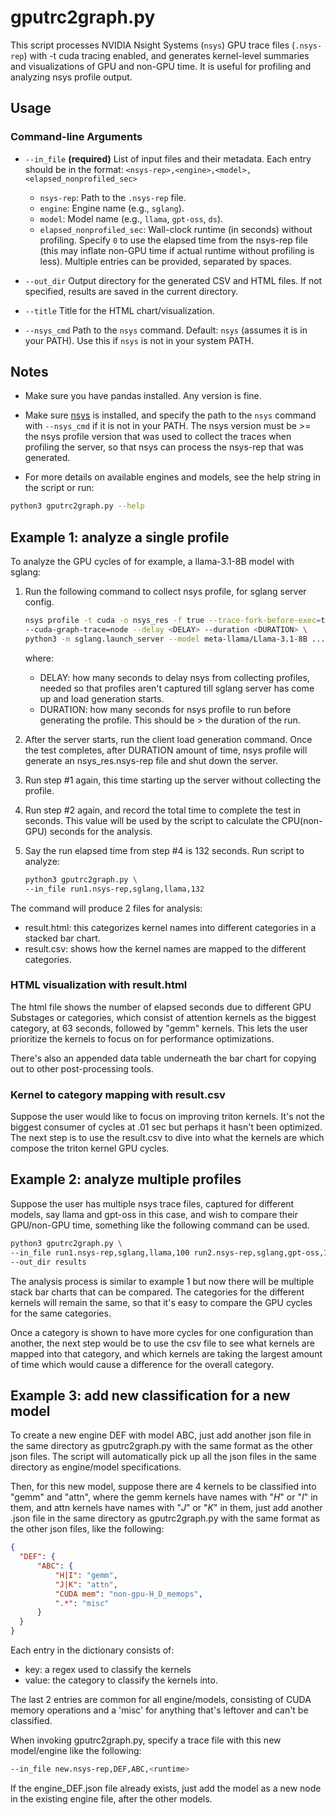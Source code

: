 # gputrc2graph.py

This script processes NVIDIA Nsight Systems (`nsys`) GPU trace files
(`.nsys-rep`) with -t cuda tracing enabled, and generates kernel-level
summaries and visualizations of GPU and non-GPU time. It is useful for
profiling and analyzing nsys profile output.

## Usage

### Command-line Arguments

- `--in_file`
  **(required)**
  List of input files and their metadata. Each entry should be in the format:
  `<nsys-rep>,<engine>,<model>,<elapsed_nonprofiled_sec>`
  - `nsys-rep`: Path to the `.nsys-rep` file.
  - `engine`: Engine name (e.g., `sglang`).
  - `model`: Model name (e.g., `llama`, `gpt-oss`, `ds`).
  - `elapsed_nonprofiled_sec`: Wall-clock runtime (in seconds) without
    profiling. Specify `0` to use the elapsed time from the nsys-rep file
    (this may inflate non-GPU time if actual runtime without profiling is
    less). Multiple entries can be provided, separated by spaces.

- `--out_dir`
  Output directory for the generated CSV and HTML files.
  If not specified, results are saved in the current directory.

- `--title`
  Title for the HTML chart/visualization.

- `--nsys_cmd`
  Path to the `nsys` command.
  Default: `nsys` (assumes it is in your PATH).
  Use this if `nsys` is not in your system PATH.

## Notes

- Make sure you have pandas installed. Any version is fine.
- Make sure [nsys](https://developer.nvidia.com/nsight-systems/get-started) is
installed, and specify the path to the `nsys` command with `--nsys_cmd` if it
 is not in your PATH. The nsys version must be >= the nsys profile version that
 was used to collect the traces when profiling the server, so that nsys can
 process the nsys-rep that was generated.

- For more details on available engines and models, see the help string in
  the script or run:

```bash
python3 gputrc2graph.py --help
```

## Example 1: analyze a single profile

To analyze the GPU cycles of for example, a llama-3.1-8B model with sglang:

1. Run the following command to collect nsys profile, for sglang server config.

   ```bash
   nsys profile -t cuda -o nsys_res -f true --trace-fork-before-exec=true \
   --cuda-graph-trace=node --delay <DELAY> --duration <DURATION> \
   python3 -m sglang.launch_server --model meta-llama/Llama-3.1-8B ...
   ```

   where:

   - DELAY: how many seconds to delay nsys from collecting profiles, needed so
     that profiles aren't captured till sglang server has come up and load
     generation starts.
   - DURATION: how many seconds for nsys profile to run before generating the
     profile. This should be > the duration of the run.
2. After the server starts, run the client load generation command. Once the
test completes, after DURATION amount of time, nsys profile will generate an
nsys_res.nsys-rep file and shut down the server.

3. Run step #1 again, this time starting up the server without collecting the
profile.

4. Run step #2 again, and record the total time to complete the test in
seconds. This value will be used by the script to calculate the
   CPU(non-GPU) seconds for the analysis.

5. Say the run elapsed time from step #4 is 132 seconds. Run script to
   analyze:

   ```bash
   python3 gputrc2graph.py \
   --in_file run1.nsys-rep,sglang,llama,132
   ```

The command will produce 2 files for analysis:

- result.html: this categorizes kernel names into different categories in a
  stacked bar chart.
- result.csv: shows how the kernel names are mapped to the different
  categories.

### HTML visualization with result.html

The html file shows the number of elapsed seconds due to different GPU
Substages or categories, which consist of attention kernels as the biggest
category, at 63 seconds, followed by "gemm" kernels. This lets the user
prioritize the kernels to focus on for performance optimizations.

There's also an appended data table underneath the bar chart for copying out to
 other post-processing tools.

### Kernel to category mapping with result.csv

Suppose the user would like to focus on improving triton kernels. It's not the
biggest consumer of cycles at .01 sec but perhaps it hasn't been optimized.
The next step is to use the result.csv to dive into what the kernels are which
compose the triton kernel GPU cycles. 

## Example 2: analyze multiple profiles

Suppose the user has multiple nsys trace files, captured for different models,
say llama and gpt-oss in this case, and wish to compare their GPU/non-GPU
time, something like the following command can be used.

```bash
python3 gputrc2graph.py \
--in_file run1.nsys-rep,sglang,llama,100 run2.nsys-rep,sglang,gpt-oss,102 \
--out_dir results
```

The analysis process is similar to example 1 but now there will be multiple
stack bar charts that can be compared.  The categories for the different
kernels will remain the same, so that it's easy to compare the GPU cycles for
the same categories.

Once a category is shown to have more cycles for one configuration than
another, the next step would be to use the csv file to see what kernels are
mapped into that category, and which kernels are taking the largest amount of
time which would cause a difference for the overall category.

## Example 3: add new classification for a new model

To create a new engine DEF with model ABC, just add another json file in the same directory as
gputrc2graph.py with the same format as the other json files. The script will automatically pick up all the json files in the same directory as engine/model specifications.

Then, for this new model, suppose there are 4 kernels to be classified into
"gemm" and "attn", where the gemm kernels have names with "*H*" or "*I*" in
them, and attn kernels have names with "*J*" or "*K*" in them, just add another
 .json file in the same directory as gputrc2graph.py with the same format as
 the other json files, like the following:

```json
{
  "DEF": {
      "ABC": {
          "H|I": "gemm",
          "J|K": "attn",
          "CUDA mem": "non-gpu-H_D_memops",
          ".*": "misc"
      }
  }
}
```

Each entry in the dictionary consists of:

- key: a regex used to classify the kernels
- value: the category to classify the kernels into.

The last 2 entries are common for all engine/models, consisting of CUDA memory
operations and a 'misc' for anything that's leftover and can't be classified.

When invoking gputrc2graph.py, specify a trace file with this new model/engine
like the following:

```bash
--in_file new.nsys-rep,DEF,ABC,<runtime>
```

If the engine_DEF.json file already exists, just add the model as a new node in
 the existing engine file, after the other models.
